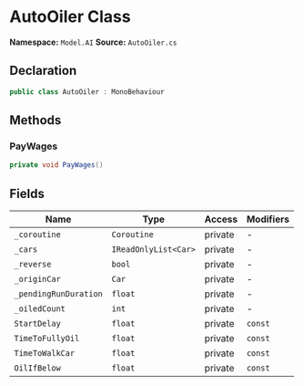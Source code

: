 # AutoOiler Class

**Namespace:** `Model.AI`
**Source:** `AutoOiler.cs`

## Declaration

```csharp
public class AutoOiler : MonoBehaviour
```

## Methods

### PayWages

```csharp
private void PayWages()
```

## Fields

| Name | Type | Access | Modifiers |
|------|------|--------|-----------|
| `_coroutine` | `Coroutine` | private | - |
| `_cars` | `IReadOnlyList<Car>` | private | - |
| `_reverse` | `bool` | private | - |
| `_originCar` | `Car` | private | - |
| `_pendingRunDuration` | `float` | private | - |
| `_oiledCount` | `int` | private | - |
| `StartDelay` | `float` | private | `const` |
| `TimeToFullyOil` | `float` | private | `const` |
| `TimeToWalkCar` | `float` | private | `const` |
| `OilIfBelow` | `float` | private | `const` |

